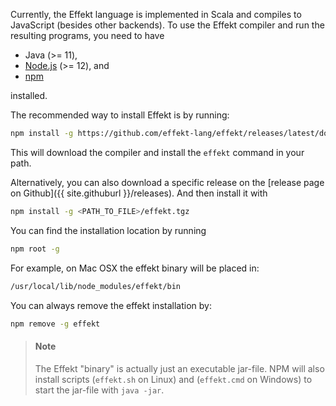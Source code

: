 Currently, the Effekt language is implemented in Scala and compiles to JavaScript (besides other backends).
To use the Effekt compiler and run the resulting programs, you need to have

- Java (>= 11),
- [Node.js](https://nodejs.org/en/) (>= 12), and
- [npm](https://www.npmjs.com)

installed.

The recommended way to install Effekt is by running:
```bash
npm install -g https://github.com/effekt-lang/effekt/releases/latest/download/effekt.tgz
```
This will download the compiler and install the `effekt` command in your path.

Alternatively, you can also download a specific release on the
[release page on Github]({{ site.githuburl }}/releases).
And then install it with
```bash
npm install -g <PATH_TO_FILE>/effekt.tgz
```

You can find the installation location by running

```bash
npm root -g
```
For example, on Mac OSX the effekt binary will be placed in:
```bash
/usr/local/lib/node_modules/effekt/bin
```

You can always remove the effekt installation by:
```bash
npm remove -g effekt
```

> #### Note
> The Effekt "binary" is actually just an executable jar-file. NPM will
> also install scripts (`effekt.sh` on Linux) and (`effekt.cmd` on Windows) to
> start the jar-file with `java -jar`.
